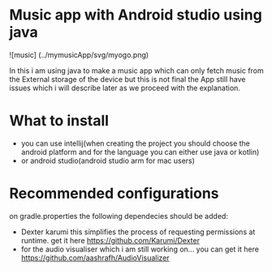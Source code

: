 # Music app with Android studio using java

![music] (../mymusicApp/svg/myogo.png) 

In this i am using java to make a music app which can only fetch music from the External storage of the device  but this is not final
the App still have issues which i will describe later as we proceed with the explanation.



# What to install

* you can use intellij(when creating the project you should choose the android platform and for the language you can either use java or kotlin)
* or android studio(android studio arm for mac users)


# Recommended configurations

on gradle.properties the following dependecies should be added:

* Dexter karumi this simplifies the process of requesting permissions at runtime. get it here <https://github.com/Karumi/Dexter>
*  for the audio visualiser which i am still working on... you can get it here  <https://github.com/aashrafh/AudioVisualizer> 
